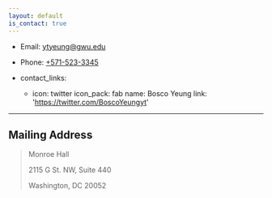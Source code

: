 ```yaml
---
layout: default
is_contact: true
---
```


* Email: [ytyeung@gwu.edu](mailto:ytyeung@gwu.edu)

* Phone: [+571-523-3345](tel:+571-523-3345)

* contact_links:
    - icon: twitter
      icon_pack: fab
      name: Bosco Yeung
      link: 'https://twitter.com/BoscoYeungyt'

---

## Mailing Address

> Monroe Hall
>
> 2115 G St. NW, Suite 440
>
> Washington, DC 20052

